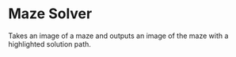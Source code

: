 # Maze Solver

Takes an image of a maze and outputs an image of the maze with a highlighted solution path.
